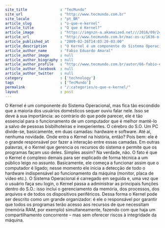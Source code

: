 ```yaml
---
site_title               : "TecMundo"
site_url                 : "http://www.tecmundo.com.br"
site_locale              : "pt_BR"
article_slug             : "o-que-e-kernel"
article_title            : "O que é Kernel?"
article_image            : "https://imgnzn-a.akamaized.net///2016/09/24/24170058423017-t1200x480.jpg"
article_url              : "http://www.tecmundo.com.br/mac-os-x/1636-o-que-e-kernel-.htm"
article_published_at     : "2009-02-26T14:03:20-03:00"
article_description      : "O Kernel é um componente do Sistema Operacional, mas fica tão escondido que a maioria dos usuários domésticos sequer ouviu falar nele. Isso se deve à sua importância: ao contrário do que pode parecer, ele é tão essencial para o funcionamento de um computador que é melhor mantê-lo a salvo de pessoas bisbilhoteiras e inexperientes. O cérebro do S.O. Um PC divide-se, basicamente, em duas camadas: hardware e software. Até aí, nenhuma novidade. Onde entra o Kernel na história, então? Pois bem: ele é o grande responsável por fazer a interação entre essas camadas. Em outras palavras, é o Kernel que gerencia os recursos do sistema e permite que os programas façam uso deles. Simples assim? Na verdade, não. O fato é que o Kernel é complexo demais para ser explicado de forma técnica a um público leigo no assunto. Basicamente, ele começa a funcionar assim que o computador é ligado; nesse momento ele inicia a detecção de todo o hardware indispensável ao funcionamento da máquina (monitor, placa de vídeo etc.). O Sistema Operacional é carregado em seguida e, uma vez que o usuário faça seu login, o Kernel passa a administrar as principais funções dentro do S.O.: isso inclui o gerenciamento da memória, dos processos, dos arquivos e de todos os dispositivos periféricos. Dessa forma o Kernel pode ser descrito como um grande organizador: é ele o responsável por garantir que todos os programas terão acesso aos recursos de que necessitam (memória RAM, por exemplo) simultaneamente, fazendo com que haja um compartilhamento concorrente – mas sem oferecer riscos à integridade da máquina."
article_author_name      : "Fabio Eduardo Amaral"
article_author_image     : null
article_author_biography : null
article_author_profile   : "http://www.tecmundo.com.br/autor/66-fabio-eduardo-amaral/"
article_author_facebook  : null
article_author_twitter   : null
category                 : ['technology']
tags                     : ['TecMundo']
permalink                : "/:categories/o-que-e-kernel/"
layout                   : post
---
```


O Kernel é um componente do Sistema Operacional, mas fica tão escondido que a maioria dos usuários domésticos sequer ouviu falar nele. Isso se deve à sua importância: ao contrário do que pode parecer, ele é tão essencial para o funcionamento de um computador que é melhor mantê-lo a salvo de pessoas bisbilhoteiras e inexperientes. O cérebro do S.O. Um PC divide-se, basicamente, em duas camadas: hardware e software. Até aí, nenhuma novidade. Onde entra o Kernel na história, então? Pois bem: ele é o grande responsável por fazer a interação entre essas camadas. Em outras palavras, é o Kernel que gerencia os recursos do sistema e permite que os programas façam uso deles. Simples assim? Na verdade, não. O fato é que o Kernel é complexo demais para ser explicado de forma técnica a um público leigo no assunto. Basicamente, ele começa a funcionar assim que o computador é ligado; nesse momento ele inicia a detecção de todo o hardware indispensável ao funcionamento da máquina (monitor, placa de vídeo etc.). O Sistema Operacional é carregado em seguida e, uma vez que o usuário faça seu login, o Kernel passa a administrar as principais funções dentro do S.O.: isso inclui o gerenciamento da memória, dos processos, dos arquivos e de todos os dispositivos periféricos. Dessa forma o Kernel pode ser descrito como um grande organizador: é ele o responsável por garantir que todos os programas terão acesso aos recursos de que necessitam (memória RAM, por exemplo) simultaneamente, fazendo com que haja um compartilhamento concorrente – mas sem oferecer riscos à integridade da máquina.
